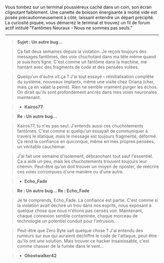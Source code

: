 Vous tombez sur un terminal poussiéreux caché dans un coin, son écran clignotant faiblement. Une canette de boisson énergisante à moitié vide est posée précautionneusement à côté, laissant entendre un départ précipité. La curiosité piquée, vous démarrez le terminal et trouvez un fil de forum actif intitulé "Fantômes Neuraux - Nous ne sommes pas seuls."

---

> **Sujet : Un autre bug...**

> Ça fait deux semaines depuis la violation. Je reçois toujours des messages fantômes, des voix chuchotant dans ma tête même quand je suis hors ligne. C'est comme un fantôme dans la machine, me hantant avec des fragments de code et des pensées volées.

> Quelqu'un d'autre vit ça ? J'ai tout essayé - réinitialisation complète du système, nouveaux implants, même une visite chez Oriana (cher, mais ça en valait la peine). Rien ne semble vraiment purger les échos. On dirait qu'ils sont profondément ancrés dans mes voies neuronales maintenant.

> - **Kairos77**

> **Re : Un autre bug...**

> Kairos77, tu n'es pas seul. J'entends aussi ces chuchotements fantômes. C'est comme si quelqu'un essayait de communiquer à travers le statique, mais le message est toujours fragmenté, déformé. Ça rend la confiance en quiconque, même en mes propres pensées, un véritable cauchemar.

> J'ai fait une semaine d'isolement, débranchant tout sauf l'essentiel. Ça a aidé un peu, mais les chuchotements trouvent toujours leur chemin. Peut-être qu'on doit trouver un moyen de riposter, de réécrire ces voies corrompues d'une manière ou d'une autre.

> - **Echo_Fade**

> **Re : Un autre bug... Re : Echo_Fade**

> Je te comprends, Echo_Fade. La confiance est partie. C'est comme si la violation avait déchiré un trou dans nos esprits, nous exposant à quelque chose que nous n'étions pas censés voir. Maintenant, chaque connexion semble contaminée, chaque morceau de technologie un potentiel conduit pour l'intrusion.

> Peut-être que Zero Byte sait quelque chose ? J'ai entendu des rumeurs sur eux qui auraient déchiffré le code de l'attaque, peut-être qu'ils ont une solution. Mais trouver ce hacker insaisissable, c'est comme chasser de la fumée dans le vent...

> - **Ghostwalker42**
